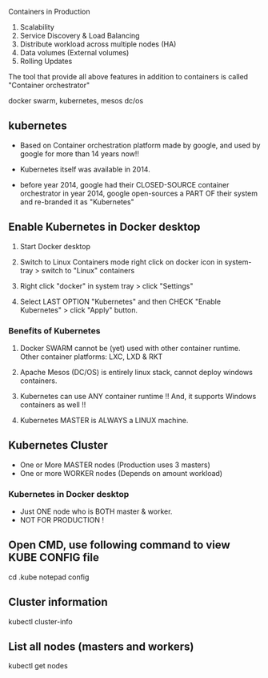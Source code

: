 Containers in Production
1. Scalability
2. Service Discovery & Load Balancing
3. Distribute workload across multiple nodes (HA)
4. Data volumes (External volumes)
5. Rolling Updates 

The tool that provide all above features in addition to containers is called "Container orchestrator"

docker swarm, kubernetes, mesos dc/os

## kubernetes

- Based on Container orchestration platform made by google, and used by google 
    for more than 14 years now!!

- Kubernetes itself was available in 2014. 

- before year 2014, google had their CLOSED-SOURCE container orchestrator
    in year 2014, google open-sources a PART OF their system and re-branded 
    it as "Kubernetes"

## Enable Kubernetes in Docker desktop
1.  Start Docker desktop
2.  Switch to Linux Containers mode
     right click on docker icon in system-tray > switch to "Linux" containers

3.  Right click "docker" in system tray > click "Settings"

4.  Select LAST OPTION "Kubernetes" and then CHECK "Enable Kubernetes" >
    click "Apply" button.

### Benefits of Kubernetes

1. Docker SWARM cannot be (yet) used with other container runtime.
    Other container platforms: LXC, LXD & RKT

2. Apache Mesos (DC/OS) is entirely linux stack, cannot deploy windows containers.

3.  Kubernetes can use ANY container runtime !!
    And, it supports Windows containers as well !!

4.  Kubernetes MASTER is ALWAYS a LINUX machine.

## Kubernetes Cluster

* One or More MASTER nodes (Production uses 3 masters)
* One or more WORKER nodes (Depends on amount workload)

### Kubernetes in Docker desktop
* Just ONE node who is BOTH master & worker.
* NOT FOR PRODUCTION !

## Open CMD, use following command to view KUBE CONFIG file
cd .kube
notepad config

## Cluster information
kubectl cluster-info

## List all nodes (masters and workers)
kubectl get nodes



